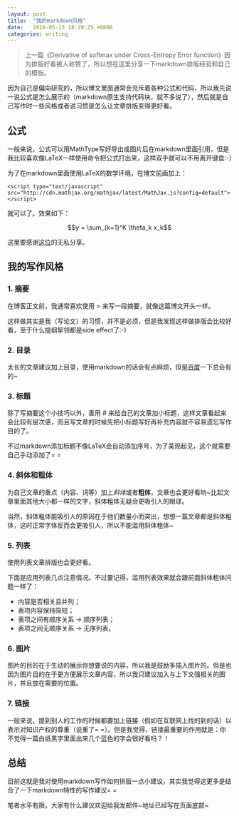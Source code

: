 ```yaml
---
layout: post
title:  "我的markdown风格"
date:   2016-05-13 18:29:25 +0800
categories: writing
---
```


<script type="text/javascript" src="http://cdn.mathjax.org/mathjax/latest/MathJax.js?config=default"></script>

>上一篇《Derivative of softmax under Cross-Entropy Error function》因为排版好看被人称赞了，所以想在这里分享一下markdown排版经验和自己的模板。

因为自己是偏向研究的，所以博文里面通常会充斥着各种公式和代码，所以我先说一说公式是怎么展示的（markdown原生支持代码块，就不多说了），然后就是自己写作时一些风格或者说习惯是怎么让文章排版变得更好看。

## 公式

一般来说，公式可以用MathType写好导出成图片后在markdown里面引用，但是我比较喜欢像LaTeX一样使用命令把公式打出来，这样双手就可以不用离开键盘:-)

为了在markdown里面使用LaTeX的数学环境，在博文前面加上：

	<script type="text/javascript" src="http://cdn.mathjax.org/mathjax/latest/MathJax.js?config=default"></script>

就可以了。效果如下：

$$y = \sum_{k=1}^K \theta_k x_k$$

这里要感谢[这位](http://blog.csdn.net/xiahouzuoxin/article/details/26478179)的无私分享。

## 我的写作风格

### 1. 摘要

在博客正文前，我通常喜欢使用 \> 来写一段摘要，就像这篇博文开头一样。

这样做其实是我（写论文）的习惯，并不是必须，但是我发现这样做排版会比较好看，至于什么提纲挈领都是side effect了:-)

### 2. 目录

太长的文章建议加上目录，使用markdown的话会有点麻烦，但是[百度](https://www.baidu.com/)一下总会有的~

### 3. 标题

除了写摘要这个小技巧以外，善用 \# 来给自己的文章加小标题，这样文章看起来会比较有层次感，而且写文章的时候先把小标题写好再补充内容就不容易遗忘写作目的了。

不过markdown添加标题不像LaTeX会自动添加序号，为了美观起见，这个就需要自己手动添加了= =

### 4. 斜体和粗体

为自己文章的重点（内容、词等）加上*斜体*或者**粗体**，文章也会更好看哟~比起文章里面其他大小都一样的文字，斜体粗体无疑会更吸引人的眼球。

当然，斜体粗体能吸引人的原因在于他们数量小而突出，想想一篇文章都是斜体粗体，这时正常字体反而会更吸引人，所以不能滥用斜体粗体~

### 5. 列表

使用列表文章排版也会更好看。

下面是应用列表几点注意情况。不过要记得，滥用列表效果就会跟前面斜体粗体问题一样了：

- 内容是否相关且并列；
- 表项内容保持简短；
- 表项之间有顺序关系 -> 顺序列表；
- 表项之间无顺序关系 -> 无序列表。


### 6. 图片

图片的目的在于生动的展示你想要说的内容，所以我是鼓励多插入图片的。但是也因为图片目的在于更方便展示文章内容，所以我只建议加入与上下文强相关的图片，并且放在需要的位置。

### 7. 链接

一般来说，提到别人的工作的时候都要加上链接（假如在互联网上找的到的话）以表示对知识产权的尊重（说重了= =）。但是我觉得，链接最重要的作用就是：你不觉得一篇白纸黑字里面出来几个蓝色的字会很好看吗？！


## 总结

目前这就是我对使用markdown写作如何排版一点小建议，其实我觉得这更多是结合了一下markdown特性的写作建议= =

笔者水平有限，大家有什么建议欢迎给我发邮件~地址已经写在页面底部~
